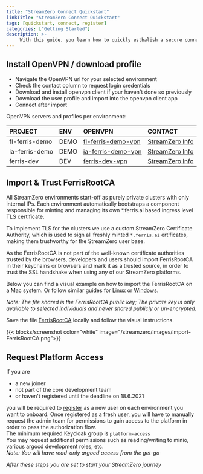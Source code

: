 ```yaml
---
title: "StreamZero Connect Quickstart"
linkTitle: "StreamZero Connect Quickstart"
tags: [quickstart, connect, register] 
categories: ["Getting Started"]
description: >-
     With this guide, you learn how to quickly estbalish a secure connection to Ferris.
---
```


## Install OpenVPN / download profile

- Navigate the OpenVPN url for your selected environment
- Check the contact column to request login credentials 
- Download and install openvpn client if your haven't done so previously 
- Download the user profile and import into the openvpn client app
- Connect after import

OpenVPN servers and profiles per environment:

| PROJECT        | ENV  | OPENVPN                                      | CONTACT                                                      |
| :------------- | :--- | :------------------------------------------- | :----------------------------------------------------------- |
| fl-ferris-demo | DEMO | [fl-ferris-demo-vpn](https://34.133.137.127) | [StreamZero Info](mailto:info@ferrislabs.net?subject=fl-ferris-demo-vpn%20Credentials%20Request) |
| ia-ferris-demo | DEMO | [ia-ferris-demo-vpn](https://35.193.224.161) | [StreamZero Info](mailto:info@ferrislabs.net?subject=fl-ferris-demo-vpn%20Credentials%20Request) |
|ferris-dev        |DEV|[ferris-dev-vpn](https://34.136.49.29)           |[StreamZero Info](mailto:info@ferrislabs.net?subject=fl-ferris-demo-vpn%20Credentials%20Request)|


## Import & Trust FerrisRootCA 

All StreamZero environments start-off as purely private clusters with only internal IPs. Each environment automatically bootstraps a component responsible for minting and managing its own \*.ferris.ai based ingress level TLS certificate. 

To implement TLS for the clusters we use a custom StreamZero Certificate Authority, which is used to sign all freshly minted `*.ferris.ai` ertificates, making them trustworthy for the StreamZero user base.

As the FerrisRootCA is not part of the well-known certificate authorities trusted by the browsers, developers and users should import FerrisRootCA in their keychains or browsers and mark it as a trusted source, in order to trust the SSL handshake when using any of our StreamZero platforms.  

Below you can find a visual example on how to import the FerrisRootCA on a Mac system. Or follow similar guides for [Linux](https://linuxkamarada.com/en/2018/10/30/how-to-install-website-certificates-on-linux/) or [Windows](https://docs.vmware.com/en/VMware-Adapter-for-SAP-Landscape-Management/2.0.1/Installation-and-Administration-Guide-for-VLA-Administrators/GUID-D60F08AD-6E54-4959-A272-458D08B8B038.html).

*Note: The file shared is the FerrisRootCA public key; The private key is only available to selected individuals and never shared publicly or un-encrypted.*

Save the file [FerrisRootCA](https://raw.githubusercontent.com/Ferris-Labs/platform-docs/master/wiki-resources/certificates/FerrisRootCA.crt)  locally and follow the visual instructions.  



{{< blocks/screenshot color="white" image="/streamzero/images/import-FerrisRootCA.png">}}

## Request Platform Access
If you are 
- a new joiner
- not part of the core development team
- or haven't registered until the deadline on 18.6.2021

you will be required to [register](https://argocd.ferris.ai/applications) as a new user on each environment you want to onboard. Once registered as a fresh user, you will have to manually request the admin team for permissions to gain access to the platform in order to pass the authorization flow.  
The minimum required Keycloak group is `platform-access`  
You may request additional permissions such as reading/writing to minio, various argocd development roles, etc.  
*Note: You will have read-only argocd access from the get-go*  

*After these steps you are set to start your StreamZero journey*

